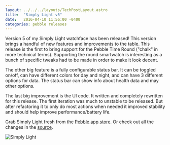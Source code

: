 ```yaml
---
layout: ../../../layouts/TechPostLayout.astro
title:  "Simply Light v5"
date:   2016-04-10 11:56:00 -0400
categories: pebble releases
---
```


Version 5 of my Simply Light watchface has been released! This version brings
a handful of new features and improvements to the table. This release is the first
to bring support for the Pebble Time Round ("chalk" in more technical terms).
Supporting the round smartwatch is interesting as a bunch of specific tweaks
had to be made in order to make it look decent.

The other big feature is a fully configurable status bar. It can be toggled
on/off, can have different colors for day and night, and can have 3 different
options for data. The status bar can show info about health data and may other
options.

The last big improvement is the UI code. It written and completely rewritten
for this release. The first iteration was much to unstable to be released. But
after refactoring it to only do most actions when needed it improved stability
and should help improve performance/battery life.

Grab Simply Light fresh from the [Pebble app store](https://apps.getpebble.com/en_US/application/5472c040c13ebf3ddf000045).
Or check out all the changes in the [source](https://github.com/bhdouglass/simply-light).

![Simply Light](/images/blog/simply-light/banner.png)
